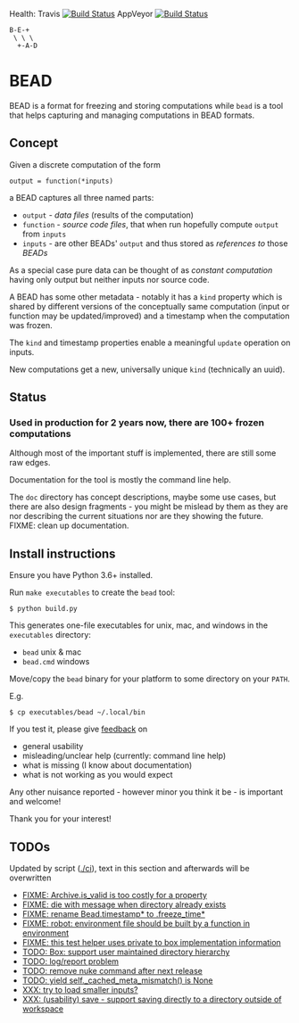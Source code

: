 Health:
Travis [![Build Status](https://travis-ci.org/e3krisztian/bead.svg?branch=master)](https://travis-ci.org/e3krisztian/bead)
AppVeyor [![Build Status](https://ci.appveyor.com/api/projects/status/github/e3krisztian/bead?branch=master&svg=true)](https://ci.appveyor.com/project/e3krisztian/bead)

    B-E-+
     \ \ \
      +-A-D

# BEAD


BEAD is a format for freezing and storing computations while `bead` is a tool that helps
capturing and managing computations in BEAD formats.


## Concept

Given a discrete computation of the form

    output = function(*inputs)

a BEAD captures all three named parts:

- `output` - *data files* (results of the computation)
- `function` - *source code files*, that when run hopefully compute `output` from `inputs`
- `inputs` - are other BEADs' `output` and thus stored as *references to* those *BEADs*

As a special case pure data can be thought of as *constant computation*
having only output but neither inputs nor source code.

A BEAD has some other metadata - notably it has a `kind` property which is shared by
different versions of the conceptually same computation (input or function may be updated/improved)
and a timestamp when the computation was frozen.

The `kind` and timestamp properties enable a meaningful `update` operation on inputs.

New computations get a new, universally unique `kind` (technically an uuid).


## Status

### Used in production for 2 years now, there are 100+ frozen computations

Although most of the important stuff is implemented, there are still some raw edges.

Documentation for the tool is mostly the command line help.

The `doc` directory has concept descriptions, maybe some use cases,
but there are also design fragments - you might be mislead by them as they
are nor describing the current situations nor are they showing the future.
FIXME: clean up documentation.


## Install instructions

Ensure you have Python 3.6+ installed.

Run `make executables` to create the `bead` tool:

```
$ python build.py
```

This generates one-file executables for unix, mac, and windows in the `executables` directory:
- `bead` unix & mac
- `bead.cmd` windows

Move/copy the `bead` binary for your platform to some directory on your `PATH`.

E.g.

```
$ cp executables/bead ~/.local/bin
```

If you test it, please give [feedback](../../issues) on
- general usability
- misleading/unclear help (currently: command line help)
- what is missing (I know about documentation)
- what is not working as you would expect

Any other nuisance reported - however minor you think it be - is important and welcome!

Thank you for your interest!


## TODOs

Updated by script ([./ci](https://github.com/e3krisztian/bead/blob/master/ci)), text in this section and afterwards will be overwritten

- [FIXME: Archive.is_valid is too costly for a property](https://github.com/e3krisztian/bead/blob/master/bead/ziparchive.py#L43)
- [FIXME: die with message when directory already exists](https://github.com/e3krisztian/bead/blob/master/bead_cli/workspace.py#L48)
- [FIXME: rename Bead.timestamp* to .freeze_time*](https://github.com/e3krisztian/bead/blob/master/bead/bead.py#L33)
- [FIXME: robot: environment file should be built by a function in environment](https://github.com/e3krisztian/bead/blob/master/bead_cli/test_robot.py#L21)
- [FIXME: this test helper uses private to box implementation information](https://github.com/e3krisztian/bead/blob/master/bead_cli/test_feature_update_by_name.py#L108)
- [TODO: Box: support user maintained directory hierarchy](https://github.com/e3krisztian/bead/blob/master/bead/box.py#L106)
- [TODO: log/report problem](https://github.com/e3krisztian/bead/blob/master/bead/box.py#L161)
- [TODO: remove nuke command after next release](https://github.com/e3krisztian/bead/blob/master/bead_cli/main.py#L46)
- [TODO: yield self._cached_meta_mismatch() is None](https://github.com/e3krisztian/bead/blob/master/bead/ziparchive.py#L67)
- [XXX: try to load smaller inputs?](https://github.com/e3krisztian/bead/blob/master/bead_cli/workspace.py#L155)
- [XXX: (usability) save - support saving directly to a directory outside of workspace](https://github.com/e3krisztian/bead/blob/master/bead_cli/workspace.py#L85)
